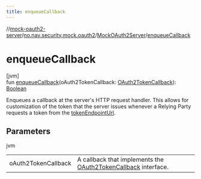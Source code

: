 ```yaml
---
title: enqueueCallback
---
```

//[mock-oauth2-server](../../../index.html)/[no.nav.security.mock.oauth2](../index.html)/[MockOAuth2Server](index.html)/[enqueueCallback](enqueue-callback.html)



# enqueueCallback



[jvm]\
fun [enqueueCallback](enqueue-callback.html)(oAuth2TokenCallback: [OAuth2TokenCallback](../../no.nav.security.mock.oauth2.token/-o-auth2-token-callback/index.html)): [Boolean](https://kotlinlang.org/api/latest/jvm/stdlib/kotlin/-boolean/index.html)



Enqueues a callback at the server's HTTP request handler. This allows for customization of the token that the server issues whenever a Relying Party requests a token from the [tokenEndpointUrl](token-endpoint-url.html).



## Parameters


jvm

| | |
|---|---|
| oAuth2TokenCallback | A callback that implements the [OAuth2TokenCallback](../../no.nav.security.mock.oauth2.token/-o-auth2-token-callback/index.html) interface. |




